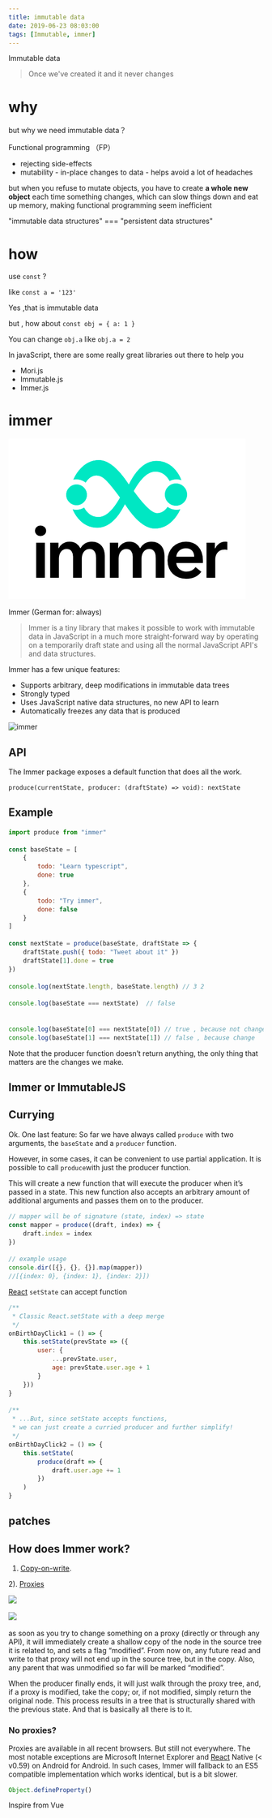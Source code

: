 ```yaml
---
title: immutable data
date: 2019-06-23 08:03:00
tags: [Immutable, immer]
---
```




Immutable data

> Once we've created it and it never changes

# why

but why we need immutable data？

Functional programming （FP）

- rejecting side-effects
- mutability - in-place changes to data - helps avoid a lot of headaches

but when you refuse to mutate objects, you have to create **a whole new object** each time something changes, which can slow things down and eat up memory, making functional programming seem inefficient



"immutable data structures" === "persistent data structures"



# how

use `const` ?

like `const a = '123'`

Yes ,that is immutable data

but , how about `const obj = { a: 1 }`

You can change `obj.a` like `obj.a = 2`



In javaScript, there are some really great libraries out there to help you

- Mori.js
- Immutable.js
- Immer.js



# immer

![immer logo](https://github.com/immerjs/immer/raw/master/images/immer-logo.png)

Immer (German for: always)

> Immer is a tiny library that makes it possible to work with immutable data in JavaScript in a much more straight-forward way by operating on a temporarily draft state and using all the normal JavaScript API's and data structures.

Immer has a few unique features:

- Supports arbitrary, deep modifications in immutable data trees
- Strongly typed
- Uses JavaScript native data structures, no new API to learn
- Automatically freezes any data that is produced

![immer](https://github.com/immerjs/immer/raw/master/images/hd/immer.png)

## API

The Immer package exposes a default function that does all the work.

```
produce(currentState, producer: (draftState) => void): nextState
```



## Example



```javascript
import produce from "immer"

const baseState = [
    {
        todo: "Learn typescript",
        done: true
    },
    {
        todo: "Try immer",
        done: false
    }
]

const nextState = produce(baseState, draftState => {
    draftState.push({ todo: "Tweet about it" })
    draftState[1].done = true
})

console.log(nextState.length, baseState.length) // 3 2

console.log(baseState === nextState)  // false


console.log(baseState[0] === nextState[0]) // true , because not change
console.log(baseState[1] === nextState[1]) // false , because change 


```

Note that the producer function doesn’t return anything, the only thing that matters are the changes we make.



## Immer or ImmutableJS





## Currying

Ok. One last feature: So far we have always called `produce` with two arguments, the `baseState` and a `producer` function.

 However, in some cases, it can be convenient to use partial application. It is possible to call `produce`with just the producer function. 

This will create a new function that will execute the producer when it’s passed in a state. This new function also accepts an arbitrary amount of additional arguments and passes them on to the producer.

```javascript
// mapper will be of signature (state, index) => state
const mapper = produce((draft, index) => {
    draft.index = index
})

// example usage
console.dir([{}, {}, {}].map(mapper))
//[{index: 0}, {index: 1}, {index: 2}])
```

[React](https://reactjs.org/docs/react-component.html#setstate) `setState` can accept function

```javascript
/**
 * Classic React.setState with a deep merge
 */
onBirthDayClick1 = () => {
    this.setState(prevState => ({
        user: {
            ...prevState.user,
            age: prevState.user.age + 1
        }
    }))
}

/**
 * ...But, since setState accepts functions,
 * we can just create a curried producer and further simplify!
 */
onBirthDayClick2 = () => {
    this.setState(
        produce(draft => {
            draft.user.age += 1
        })
    )
}
```

## patches



## How does Immer work?

1) [Copy-on-write](https://en.wikipedia.org/wiki/Copy-on-write). 

2). [Proxies](https://developer.mozilla.org/nl/docs/Web/JavaScript/Reference/Global_Objects/Proxy)

![](https://cdn-images-1.medium.com/max/1600/1*bZ2J4iIpsm2lMG4ZoXcj3A.png)

![](https://cdn-images-1.medium.com/max/1600/1*Lyw8BfTTS3AbdLEDtvJvnA.png)

as soon as you try to change something on a proxy (directly or through any API), it will immediately create a shallow copy of the node in the source tree it is related to, and sets a flag “modified”. From now on, any future read and write to that proxy will not end up in the source tree, but in the copy. Also, any parent that was unmodified so far will be marked “modified”.

When the producer finally ends, it will just walk through the proxy tree, and, if a proxy is modified, take the copy; or, if not modified, simply return the original node. This process results in a tree that is structurally shared with the previous state. And that is basically all there is to it.



### No proxies?

Proxies are available in all recent browsers. But still not everywhere. The most notable exceptions are Microsoft Internet Explorer and [React](https://hackernoon.com/tagged/react) Native (< v0.59) on Android for Android.  In such cases, Immer will fallback to an ES5 compatible implementation which works identical, but is a bit slower.

```javascript
Object.defineProperty()
```

Inspire from Vue